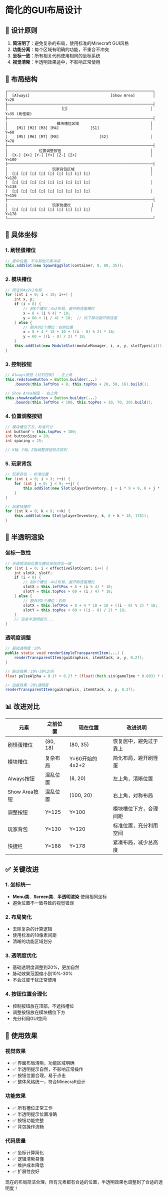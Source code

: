# 简化的GUI布局设计

## 🎯 设计原则

1. **简洁明了**：避免复杂的布局，使用标准的Minecraft GUI风格
2. **功能分离**：每个区域有明确的功能，不重合不冲突
3. **坐标一致**：所有相关代码使用相同的坐标系统
4. **视觉清晰**：半透明效果适中，不影响正常使用

## 📐 布局结构

```
┌─────────────────────────────────────────────────────────────────┐
│  [Always]                                    [Show Area]        │  Y=20
├─────────────────────────────────────────────────────────────────┤
│                        [🥚]                                     │  Y=35 (刷怪蛋)
├─────────────────────────────────────────────────────────────────┤
│                      模块槽位区域                                │
│    [M1] [M2] [M3] [M4]              [S1]                       │  Y=60
│    [M5] [M6] [M7] [M8]                  [S2]                   │  Y=78
├─────────────────────────────────────────────────────────────────┤
│              位置调整按钮                                        │
│  [X-] [X+] [Y-] [Y+] [Z-] [Z+]                                 │  Y=100
├─────────────────────────────────────────────────────────────────┤
│                    玩家背包区域                                  │
│  [□] [□] [□] [□] [□] [□] [□] [□] [□]                           │  Y=120
│  [□] [□] [□] [□] [□] [□] [□] [□] [□]                           │  Y=138
│  [□] [□] [□] [□] [□] [□] [□] [□] [□]                           │  Y=156
├─────────────────────────────────────────────────────────────────┤
│                    玩家快捷栏                                    │
│  [□] [□] [□] [□] [□] [□] [□] [□] [□]                           │  Y=178
└─────────────────────────────────────────────────────────────────┘
```

## 🔧 具体坐标

### 1. 刷怪蛋槽位
```java
// 居中位置，不与其他元素冲突
this.addSlot(new SpawnEggSlot(container, 0, 80, 35));
```

### 2. 模块槽位
```java
// 简洁的4x2+2布局
for (int i = 0; i < 10; i++) {
    int x, y;
    if (i < 8) {
        // 前8个槽位：4x2布局，避开刷怪蛋槽位
        x = 8 + (i % 4) * 18;
        y = 60 + (i / 4) * 18;  // 向下移动避开刷怪蛋
    } else {
        // 额外的2个槽位：右侧位置
        x = 8 + 4 * 18 + 10 + ((i - 8) % 2) * 18;
        y = 60 + ((i - 8) / 2) * 18;
    }
    this.addSlot(new ModuleSlot(moduleManager, i, x, y, slotTypes[i]));
}
```

### 3. 控制按钮
```java
// Always按钮 (红石控制) - 左上角
this.redstoneButton = Button.builder(...)
    .bounds(this.leftPos + 8, this.topPos + 20, 50, 16).build();

// Show Area按钮 - 右上角
this.showAreaButton = Button.builder(...)
    .bounds(this.leftPos + 100, this.topPos + 20, 70, 20).build();
```

### 4. 位置调整按钮
```java
// 模块槽位下方，标准尺寸
int buttonY = this.topPos + 100;
int buttonSize = 20;
int spacing = 25;

// X轴、Y轴、Z轴调整按钮依次排列
```

### 5. 玩家背包
```java
// 玩家背包 - 标准位置
for (int i = 0; i < 3; ++i) {
    for (int j = 0; j < 9; ++j) {
        this.addSlot(new Slot(playerInventory, j + i * 9 + 9, 8 + j * 18, 120 + i * 18));
    }
}

// 玩家快捷栏
for (int k = 0; k < 9; ++k) {
    this.addSlot(new Slot(playerInventory, k, 8 + k * 18, 178));
}
```

## 🎨 半透明渲染

### 坐标一致性
```java
// 半透明渲染位置与槽位坐标完全一致
for (int i = 0; i < effectiveSlotCount; i++) {
    int slotX, slotY;
    if (i < 8) {
        // 前8个槽位：4x2布局，避开刷怪蛋槽位
        slotX = this.leftPos + 8 + (i % 4) * 18;
        slotY = this.topPos + 60 + (i / 4) * 18;
    } else {
        // 额外的2个槽位：右侧
        slotX = this.leftPos + 8 + 4 * 18 + 10 + ((i - 8) % 2) * 18;
        slotY = this.topPos + 60 + ((i - 8) / 2) * 18;
    }
    // 渲染半透明提示...
}
```

### 透明度调整
```java
// 基础透明度：20%
public static void renderSimpleTransparentItem(...) {
    renderTransparentItem(guiGraphics, itemStack, x, y, 0.2f);
}

// 脉动效果：10%-30%之间
float pulseAlpha = 0.1f + 0.2f * (float)(Math.sin(gameTime * 0.003) * 0.5 + 0.5);

// 边框效果：20%透明度
renderTransparentItem(guiGraphics, itemStack, x, y, 0.2f);
```

## 📊 改进对比

| 元素 | 之前位置 | 现在位置 | 改进说明 |
|------|----------|----------|----------|
| 刷怪蛋槽位 | (80, 18) | (80, 35) | 恢复居中，避免过于靠上 |
| 模块槽位 | 复杂布局 | Y=60开始的4x2+2 | 简化布局，避开刷怪蛋 |
| Always按钮 | 混乱位置 | (8, 20) | 左上角，清晰位置 |
| Show Area按钮 | 混乱位置 | (100, 20) | 右上角，对称布局 |
| 调整按钮 | Y=125 | Y=100 | 模块槽位下方，合理间距 |
| 玩家背包 | Y=130 | Y=120 | 标准位置，充分利用空间 |
| 快捷栏 | Y=188 | Y=178 | 紧凑布局，减少总高度 |

## ✅ 关键改进

### 1. 坐标统一
- **Menu类**、**Screen类**、**半透明渲染** 使用相同坐标
- 避免位置不一致导致的视觉错误

### 2. 布局简化
- 去除复杂的计算逻辑
- 使用标准的18像素间距
- 清晰的功能区域划分

### 3. 透明度优化
- 基础透明度调整到20%，更加自然
- 脉动效果范围缩小到10%-30%
- 不会过度干扰正常使用

### 4. 按钮位置合理化
- 控制按钮放在顶部，不遮挡槽位
- 调整按钮放在模块槽位下方
- 充分利用GUI空间

## 🚀 使用效果

### 视觉效果
- ✅ 界面布局清晰，功能区域明确
- ✅ 半透明提示自然，不影响正常操作
- ✅ 按钮位置合理，易于点击
- ✅ 整体风格统一，符合Minecraft设计

### 功能效果
- ✅ 所有槽位正常工作
- ✅ 半透明提示位置准确
- ✅ 按钮功能完整
- ✅ 背包操作流畅

### 代码质量
- ✅ 坐标计算简化
- ✅ 逻辑清晰易懂
- ✅ 维护成本降低
- ✅ 扩展性良好

现在的布局简洁合理，所有元素都有合适的位置，半透明效果也调整到了合适的透明度！
